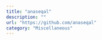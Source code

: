 ```yaml
---
title: "anaseqal"
description: ""
url: "https://github.com/anaseqal"
category: "Miscellaneous"
---
```

